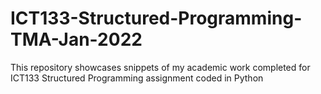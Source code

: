 # ICT133-Structured-Programming-TMA-Jan-2022
This repository showcases snippets of my academic work completed for ICT133 Structured Programming assignment coded in Python
